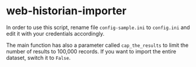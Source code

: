 # web-historian-importer

In order to use this script, rename file `config-sample.ini` to `config.ini` and edit it with your credentials accordingly.

The main function has also a parameter called `cap_the_results` to limit the number of results to 100,000 records. If you want to import the entire dataset, switch it to `False`.
